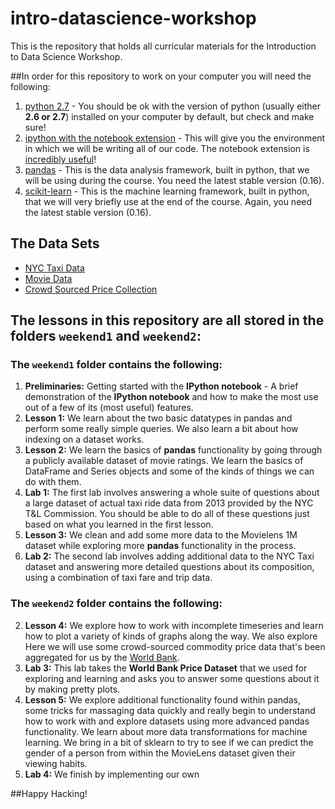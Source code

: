 # intro-datascience-workshop
This is the repository that holds all curricular materials for the Introduction to Data Science Workshop.

##In order for this repository to work on your computer you will need the following:

1. [python 2.7](https://www.python.org/downloads/release/python-279/) - You should be ok with the version of python (usually either **2.6 or 2.7**) installed on your computer by default, but check and make sure!
2. [ipython with the notebook extension](http://ipython.org/install.html) - This will give you the environment in which we will be writing all of our code. The notebook extension is [incredibly useful](http://ipython.org/notebook.html)!
3. [pandas](http://pandas.pydata.org/getpandas.html) - This is the data analysis framework, built in python, that we will be using during the course. You need the latest stable version (0.16).
4. [scikit-learn](http://scikit-learn.org/dev/install.html) - This is the machine learning framework, built in python, that we will very briefly use at the end of the course. Again, you need the latest stable version (0.16).

## The Data Sets

  * [NYC Taxi Data](http://flatiron-data-science.s3.amazonaws.com/nycTaxiData.zip)
  * [Movie Data](http://flatiron-data-science.s3.amazonaws.com/movieData.zip)
  * [Crowd Sourced Price Collection](http://flatiron-data-science.s3.amazonaws.com/Crowd-Sourced_Price_Collection_CSV.zip)

## The lessons in this repository are all stored in the folders `weekend1` and `weekend2`:

### The `weekend1` folder contains the following:
1. **Preliminaries:** Getting started with the **IPython notebook** - A brief demonstration of the **IPython notebook** and how to make the most use out of a few of its (most useful) features.
2. **Lesson 1:** We learn about the two basic datatypes in pandas and perform some really simple queries. We also learn a bit about how indexing on a dataset works.
3. **Lesson 2:** We learn the basics of **pandas** functionality by going through a publicly available dataset of movie ratings. We learn the basics of DataFrame and Series objects and some of the kinds of things we can do with them.
4. **Lab 1:** The first lab involves answering a whole suite of questions about a large dataset of actual taxi ride data from 2013 provided by the NYC T&L Commission. You should be able to do all of these questions just based on what you learned in the first lesson.
5. **Lesson 3:** We clean and add some more data to the Movielens 1M dataset while exploring more **pandas** functionality in the process.
6. **Lab 2:** The second lab involves adding additional data to the NYC Taxi dataset and answering more detailed questions about its composition, using a combination of taxi fare and trip data.

### The `weekend2` folder contains the following:
2. **Lesson 4:** We explore how to work with incomplete timeseries and learn how to plot a variety of kinds of graphs along the way. We also explore Here we will use some crowd-sourced commodity price data that's been aggregated for us by the [World Bank](http://data.worldbank.org/data-catalog/crowd-sourced-price-collection).
3. **Lab 3:** This lab takes the **World Bank Price Dataset** that we used for exploring and learning and asks you to answer some questions about it by making pretty plots.
1. **Lesson 5:** We explore additional functionality found within pandas, some tricks for massaging data quickly and really begin to understand how to work with and explore datasets using more advanced pandas functionality. We learn about more data transformations for machine learning.  We bring in a bit of sklearn to try to see if we can predict the gender of a person from within the MovieLens dataset given their viewing habits.
2. **Lab 4:** We finish by implementing our own 

##Happy Hacking!
